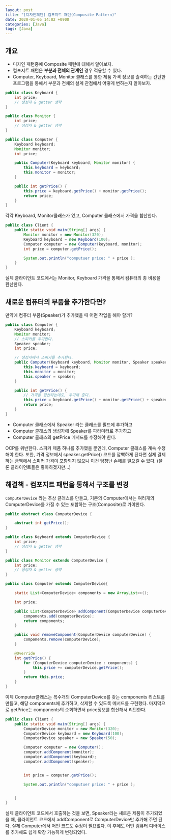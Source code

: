 ```yaml
---
layout: post
title: "[디자인패턴] 컴포지트 패턴(Composite Pattern)"
date: 2020-01-05 14:02 +0900
categories: [Java]
tags: [Java]
---
```


## 개요
- 디자인 패턴중에 Composite 패턴에 대해서 알아보자. 
- 컴포지트 패턴은 **부분과 전체의 관계인** 경우 적용할 수 있다.
- Computer, Keyboard, Monitor 클래스를 통한 제품 가격 정보를 출력하는 간단한 프로그램을 통해서 부분과 전체의 설계 관점에서 어떻게 변하는지 알아보자.

```java
public class Keyboard {
    int price;
    // 생성자 & getter 생략
}

public class Monitor {
    int price;
    // 생성자 & getter 생략
}
```

```java
public class Computer {
    Keyboard keyboard;
    Monitor monitor;
    int price;

    public Computer(Keyboard keyboard, Monitor monitor) {
        this.keyboard = keyboard;
        this.monitor = monitor;
    }

    public int getPrice() {
        this.price = keyboard.getPrice() + monitor.getPrice();
        return price;
    }
}
```
각각 Keyboard, Monitor클래스가 있고, Computer 클래스에서 가격을 합산한다. 


```java
public class Client {
    public static void main(String[] args) {
        Monitor monitor = new Monitor(320);
        Keyboard keyboard = new Keyboard(100);
        Computer computer = new Computer(keyboard, monitor);
        int price = computer.getPrice();

        System.out.println("computuer price: " + price );
    }
}
```
실제 클라이언트 코드에서는 Monitor, Keyboard 가격을 통해서 컴퓨터의 총 비용을 환산한다.

## 새로운 컴퓨터의 부품을 추가한다면?
만약에 컴퓨터 부품(Speaker)가 추가했을 때 어떤 작업을 해야 할까? 

```java
public class Computer {
    Keyboard keyboard;
    Monitor monitor;
    // 스피커를 추가한다.
    Speaker speaker;
    int price;

    // 생성자에서 스피커를 추가한다.
    public Computer(Keyboard keyboard, Monitor monitor, Speaker speaker) {
        this.keyboard = keyboard;
        this.monitor = monitor;
        this.speaker = speaker;
    }

    public int getPrice() {
        // 가격을 합산하는데도, 추가해 준다. 
        this.price = keyboard.getPrice() + monitor.getPrice() + speaker.getPrice();
        return price;
    }
}
```
- Computer 클래스에서 Speaker 라는 클래스를 필드에 추가하고
- Computer 클래스의 생성자에 Speaker를 파라미터로 추가하고
- Computer 클래스의 getPrice 메서드를 수정해야 한다.
  
OCP를 위반한다. 스피커 제품 하나를 추가했을 뿐인데, Computer 클래스를 계속 수정해야 한다. 또한, 가격 정보에서 speaker.getPrice() 코드를 깜빡하게 된다면 실제 결제하는 금액에서 스피커 가격이 포함되지 않으니 이건 엄청난 손해를 일으킬 수 있다. (물론 클라이언트들은 좋아하겠지만...)


## 해결책 - 컴포지트 패턴을 통해서 구조를 변경
`ComputerDevice` 라는 추상 클래스를 만들고, 기존의 Computer에서는 여러개의 ComputerDevice를 가질 수 있는 포함하는 구조(Composite)로 가야한다.

```java
public abstract class ComputerDevice {

    abstract int getPrice();
}

public class Keyboard extends ComputerDevice {
    int price;
    // 생성자 & getter 생략
}

public class Monitor extends ComputerDevice {
    int price;
    // 생성자 & getter 생략
}

```

```java
public class Computer extends ComputerDevice{

    static List<ComputerDevice> components = new ArrayList<>();

    int price;

    public List<ComputerDevice> addComponent(ComputerDevice computerDevice) {
        components.add(computerDevice);
        return components;
    }

    public void removeComponent(ComputerDevice computerDevice) {
        components.remove(computerDevice);
    }

    @Override
    int getPrice() {
        for (ComputerDevice computerDevice : components) {
            this.price += computerDevice.getPrice();
        }
        return this.price;
    }
}
```
이제 Computer클래스는 복수개의 ComputerDevice를 갖는 components 리스트를 만들고, 해당 components에 추가하고, 삭제할 수 있도록 메서드를 구현했다. 마지막으로 getPrice는 components의 순회하면서 price정보를 합산해서 리턴한다. 

```java
public class Client {
    public static void main(String[] args) {
        ComputerDevice monitor = new Monitor(320);
        ComputerDevice keyboard = new Keyboard(100);
        ComputerDevice speaker = new Speaker(50);

        Computer computer = new Computer();
        computer.addComponent(monitor);
        computer.addComponent(keyboard);
        computer.addComponent(speaker);


        int price = computer.getPrice();

        System.out.println("computuer price: " + price );


    }
}
```
실제 클라이언트 코드에서 호출하는 것을 보면, Speaker라는 새로운 제품이 추가되었을 때, 클라이언트 코드에서 addComponent로 ComputerDevice만 추가해 주면 된다. 실제 Computer에서 어떤 코드도 수정이 필요없다. 이 후에도 어떤 컴퓨터 디바이스를 추가해도 쉽게 확장 가능하게 변경되었다. 
